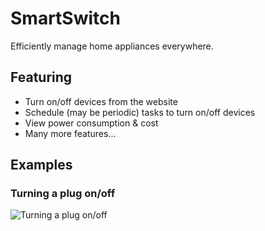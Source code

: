 # SmartSwitch

Efficiently manage home appliances everywhere.

## Featuring

- Turn on/off devices from the website
- Schedule (may be periodic) tasks to turn on/off devices
- View power consumption & cost
- Many more features...

## Examples

### Turning a plug on/off

![Turning a plug on/off](../exampleGifs/turnExample.gif)

